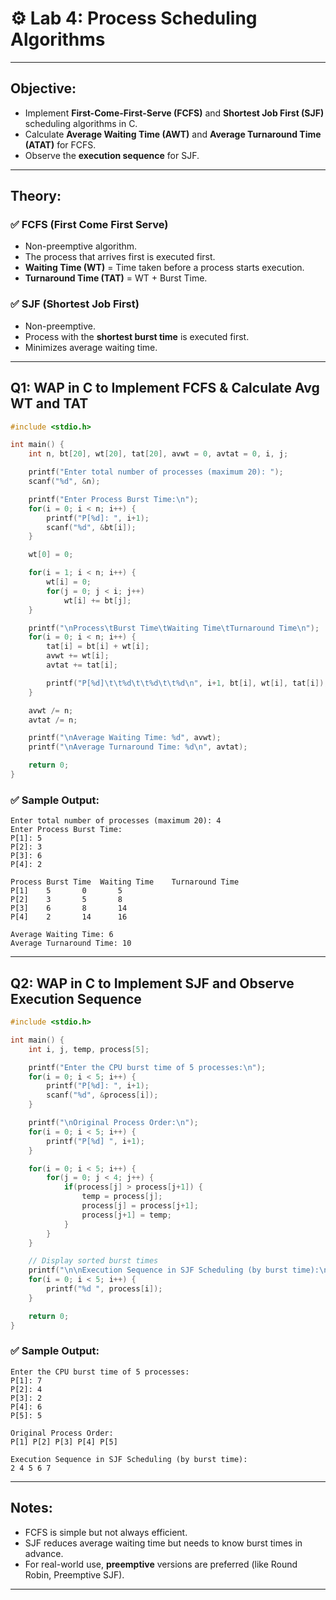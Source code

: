 # ⚙️ Lab 4: Process Scheduling Algorithms

---

##  Objective:

- Implement **First-Come-First-Serve (FCFS)** and **Shortest Job First (SJF)** scheduling algorithms in C.
- Calculate **Average Waiting Time (AWT)** and **Average Turnaround Time (ATAT)** for FCFS.
- Observe the **execution sequence** for SJF.

---

##  Theory:

### ✅ FCFS (First Come First Serve)
- Non-preemptive algorithm.
- The process that arrives first is executed first.
- **Waiting Time (WT)** = Time taken before a process starts execution.
- **Turnaround Time (TAT)** = WT + Burst Time.

### ✅ SJF (Shortest Job First)
- Non-preemptive.
- Process with the **shortest burst time** is executed first.
- Minimizes average waiting time.

---

## Q1: WAP in C to Implement FCFS & Calculate Avg WT and TAT

```c
#include <stdio.h>

int main() {
    int n, bt[20], wt[20], tat[20], avwt = 0, avtat = 0, i, j;

    printf("Enter total number of processes (maximum 20): ");
    scanf("%d", &n);

    printf("Enter Process Burst Time:\n");
    for(i = 0; i < n; i++) {
        printf("P[%d]: ", i+1);
        scanf("%d", &bt[i]);
    }

    wt[0] = 0; 

    for(i = 1; i < n; i++) {
        wt[i] = 0;
        for(j = 0; j < i; j++)
            wt[i] += bt[j];
    }

    printf("\nProcess\tBurst Time\tWaiting Time\tTurnaround Time\n");
    for(i = 0; i < n; i++) {
        tat[i] = bt[i] + wt[i];
        avwt += wt[i];
        avtat += tat[i];

        printf("P[%d]\t\t%d\t\t%d\t\t%d\n", i+1, bt[i], wt[i], tat[i]);
    }

    avwt /= n;
    avtat /= n;

    printf("\nAverage Waiting Time: %d", avwt);
    printf("\nAverage Turnaround Time: %d\n", avtat);

    return 0;
}
```

### ✅ Sample Output:

```
Enter total number of processes (maximum 20): 4
Enter Process Burst Time:
P[1]: 5
P[2]: 3
P[3]: 6
P[4]: 2

Process	Burst Time	Waiting Time	Turnaround Time
P[1]	5		0		5
P[2]	3		5		8
P[3]	6		8		14
P[4]	2		14		16

Average Waiting Time: 6
Average Turnaround Time: 10
```

---

## Q2: WAP in C to Implement SJF and Observe Execution Sequence

```c
#include <stdio.h>

int main() {
    int i, j, temp, process[5];

    printf("Enter the CPU burst time of 5 processes:\n");
    for(i = 0; i < 5; i++) {
        printf("P[%d]: ", i+1);
        scanf("%d", &process[i]);
    }

    printf("\nOriginal Process Order:\n");
    for(i = 0; i < 5; i++) {
        printf("P[%d] ", i+1);
    }

    for(i = 0; i < 5; i++) {
        for(j = 0; j < 4; j++) {
            if(process[j] > process[j+1]) {
                temp = process[j];
                process[j] = process[j+1];
                process[j+1] = temp;
            }
        }
    }

    // Display sorted burst times
    printf("\n\nExecution Sequence in SJF Scheduling (by burst time):\n");
    for(i = 0; i < 5; i++) {
        printf("%d ", process[i]);
    }

    return 0;
}
```

### ✅ Sample Output:

```
Enter the CPU burst time of 5 processes:
P[1]: 7
P[2]: 4
P[3]: 2
P[4]: 6
P[5]: 5

Original Process Order:
P[1] P[2] P[3] P[4] P[5] 

Execution Sequence in SJF Scheduling (by burst time):
2 4 5 6 7
```

---

##  Notes:
- FCFS is simple but not always efficient.
- SJF reduces average waiting time but needs to know burst times in advance.
- For real-world use, **preemptive** versions are preferred (like Round Robin, Preemptive SJF).

---

